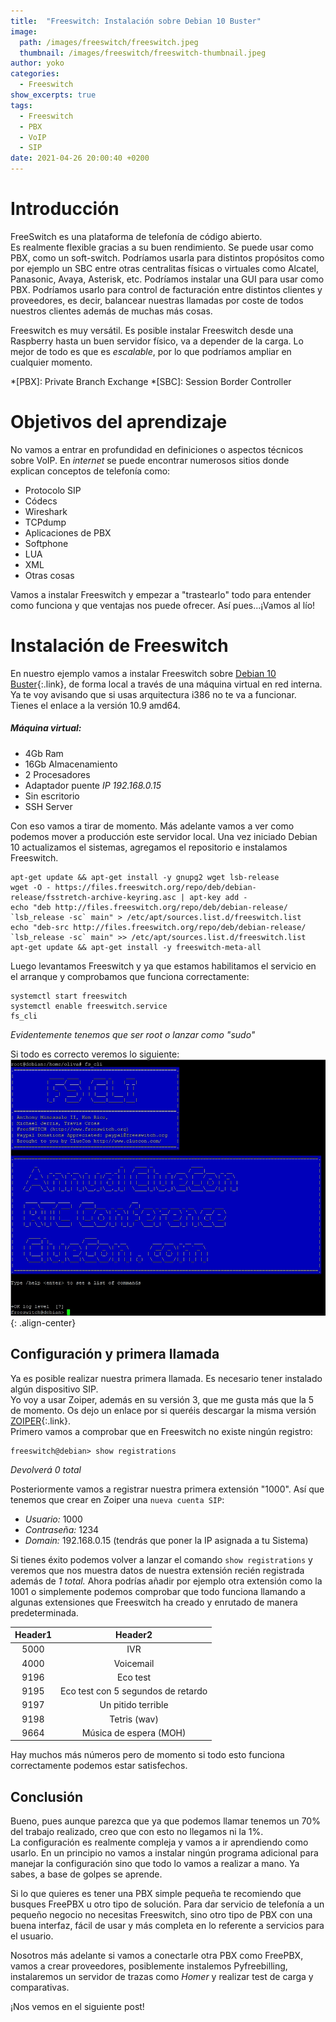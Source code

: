 ```yaml
---
title:  "Freeswitch: Instalación sobre Debian 10 Buster"
image: 
  path: /images/freeswitch/freeswitch.jpeg
  thumbnail: /images/freeswitch/freeswitch-thumbnail.jpeg
author: yoko
categories: 
  - Freeswitch
show_excerpts: true
tags: 
  - Freeswitch
  - PBX
  - VoIP
  - SIP
date: 2021-04-26 20:00:40 +0200
---
```

# Introducción

FreeSwitch es una plataforma de telefonía de código abierto.  
Es realmente flexible gracias a su buen rendimiento. Se puede usar como PBX, como un soft-switch. 
Podríamos usarla para distintos propósitos como por ejemplo un SBC entre otras centralitas físicas o virtuales como Alcatel, Panasonic, Avaya, Asterisk, etc. Podríamos instalar una GUI para usar como PBX. Podríamos usarlo para control de facturación entre distintos clientes y proveedores, es decir, balancear nuestras llamadas por coste de todos nuestros clientes además de muchas más cosas.

Freeswitch es muy versátil. Es posible instalar Freeswitch desde una Raspberry hasta un buen servidor físico, va a depender de la carga. Lo mejor de todo es que es *escalable*, por lo que podríamos ampliar en cualquier momento.

*[PBX]: Private Branch Exchange
*[SBC]: Session Border Controller

# Objetivos del aprendizaje
No vamos a entrar en profundidad en definiciones o aspectos técnicos sobre VoIP. En _internet_ se puede encontrar numerosos sitios donde explican conceptos de telefonía como:  
* Protocolo SIP
* Códecs
* Wireshark
* TCPdump
* Aplicaciones de PBX
* Softphone
* LUA
* XML
* Otras cosas

Vamos a instalar Freeswitch y empezar a "trastearlo" todo para entender como funciona y que ventajas nos puede ofrecer. Así pues...¡Vamos al lío!

# Instalación de Freeswitch 
En nuestro ejemplo vamos a instalar Freeswitch sobre [Debian 10 Buster](https://cdimage.debian.org/debian-cd/current/amd64/iso-cd/debian-10.9.0-amd64-netinst.iso){:.link}, de forma local a través de una máquina virtual en red interna. 
Ya te voy avisando que si usas arquitectura i386 no te va a funcionar. Tienes el enlace a la versión 10.9 amd64.  
##### Máquina virtual:
- 4Gb Ram
- 16Gb Almacenamiento
- 2 Procesadores
- Adaptador puente _IP 192.168.0.15_
- Sin escritorio
- SSH Server

Con eso vamos a tirar de momento. Más adelante vamos a ver como podemos mover a producción este servidor local. Una vez iniciado Debian 10 actualizamos el sistemas, agregamos el repositorio e instalamos Freeswitch.
```shell
apt-get update && apt-get install -y gnupg2 wget lsb-release
wget -O - https://files.freeswitch.org/repo/deb/debian-release/fsstretch-archive-keyring.asc | apt-key add -
echo "deb http://files.freeswitch.org/repo/deb/debian-release/ `lsb_release -sc` main" > /etc/apt/sources.list.d/freeswitch.list
echo "deb-src http://files.freeswitch.org/repo/deb/debian-release/ `lsb_release -sc` main" >> /etc/apt/sources.list.d/freeswitch.list
apt-get update && apt-get install -y freeswitch-meta-all
```
Luego levantamos Freeswitch y ya que estamos habilitamos el servicio en el arranque y comprobamos que funciona correctamente:
```shell
systemctl start freeswitch
systemctl enable freeswitch.service
fs_cli
```
<cite>Evidentemente tenemos que ser root o lanzar como "sudo"</cite>

Si todo es correcto veremos lo siguiente:
![center-aligned-image](/images/freeswitch/fs-cli.jpeg){: .align-center}

## Configuración y primera llamada
Ya es posible realizar nuestra primera llamada. Es necesario tener instalado algún dispositivo SIP.  
Yo voy a usar Zoiper, además en su versión 3, que me gusta más que la 5 de momento. Os dejo un enlace por si queréis descargar la misma versión [ZOIPER](https://www.zoiper.com/en/voip-softphone/download/zoiper3/for/windows){:.link}.  
Primero vamos a comprobar que en Freeswitch no existe ningún registro:
```shell
freeswitch@debian> show registrations
```
<cite>Devolverá 0 total</cite>  

Posteriormente vamos a registrar nuestra primera extensión "1000". Así que tenemos que crear en Zoiper una `nueva cuenta SIP`:
* *Usuario:* 1000
* *Contraseña:* 1234
* *Domain:* 192.168.0.15 (tendrás que poner la IP asignada a tu Sistema)

Si tienes éxito podemos volver a lanzar el comando `show registrations` y veremos que nos muestra datos de nuestra extensión recién registrada además de _1 total._
Ahora podrías añadir por ejemplo otra extensión como la 1001 o simplemente podemos comprobar que todo funciona llamando a algunas extensiones que Freeswitch ha creado y enrutado de manera predeterminada.

| Header1 | Header2 |
|:--------:|:------:|
| 5000   | IVR   |
|4000| Voicemail |
|9196| Eco test|
|9195| Eco test con 5 segundos de retardo|
|9197| Un pitido terrible|
|9198| Tetris (wav) |
|9664| Música de espera (MOH)|

Hay muchos más números pero de momento si todo esto funciona correctamente podemos estar satisfechos.

## Conclusión
Bueno, pues aunque parezca que ya que podemos llamar tenemos un 70% del trabajo realizado, creo que con esto no llegamos ni la 1%.  
La configuración es realmente compleja y vamos a ir aprendiendo como usarlo. 
En un principio no vamos a instalar ningún programa adicional para manejar la configuración sino que todo lo vamos a realizar a mano. Ya sabes, a base de golpes se aprende.  
  
Si lo que quieres es tener una PBX simple pequeña te recomiendo que busques FreePBX u otro tipo de solución. Para dar servicio de telefonía a un pequeño negocio no necesitas Freeswitch, sino otro tipo de PBX con una buena interfaz, fácil de usar y más completa en lo referente a servicios para el usuario.  

Nosotros más adelante si vamos a conectarle otra PBX como FreePBX, vamos a crear proveedores, posiblemente instalemos Pyfreebilling, instalaremos un servidor de trazas como _Homer_ y realizar test de carga y comparativas.

¡Nos vemos en el siguiente post!

